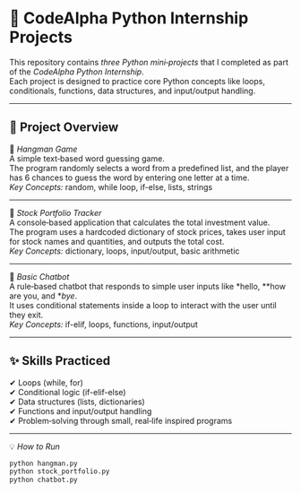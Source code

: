 # 🚀 CodeAlpha Python Internship Projects

This repository contains *three Python mini‑projects* that I completed as part of the *CodeAlpha Python Internship*.  
Each project is designed to practice core Python concepts like loops, conditionals, functions, data structures, and input/output handling.

---

## 📌 Project Overview

🔹 *Hangman Game*  
A simple text‑based word guessing game.  
The program randomly selects a word from a predefined list, and the player has 6 chances to guess the word by entering one letter at a time.  
*Key Concepts:* random, while loop, if-else, lists, strings

---

🔹 *Stock Portfolio Tracker*  
A console‑based application that calculates the total investment value.  
The program uses a hardcoded dictionary of stock prices, takes user input for stock names and quantities, and outputs the total cost.  
*Key Concepts:* dictionary, loops, input/output, basic arithmetic

---

🔹 *Basic Chatbot*  
A rule‑based chatbot that responds to simple user inputs like *hello, **how are you, and **bye*.  
It uses conditional statements inside a loop to interact with the user until they exit.  
*Key Concepts:* if-elif, loops, functions, input/output

---

## ✨ Skills Practiced
✔ Loops (while, for)  
✔ Conditional logic (if-elif-else)  
✔ Data structures (lists, dictionaries)  
✔ Functions and input/output handling  
✔ Problem‑solving through small, real‑life inspired programs

---

💡 *How to Run*
```bash
python hangman.py
python stock_portfolio.py
python chatbot.py
